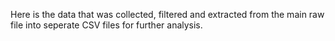 Here is the data that was collected, filtered and extracted from the main raw file into seperate CSV files for further analysis. 

